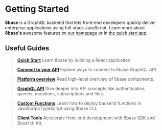 # Getting Started

**8base** is a GraphQL backend that lets front-end developers quickly deliver enterprise applications using full-stack JavaScript. Learn more about **8base's** awesome features on [our homepage](https://8base.com) or in [the quick start app](https://github.com/8base/Documentation/tree/4df3b0cc7b342fe0d3468fbf0a5cafa597c6f037/docs/getting_started/getting_started/quick_start.md).

## Useful Guides

> **[Quick Start](quick-start.md)**
Learn 8base by building a React application.

> **[Connect to your API](connecting-to-api.md)**
Explore ways to connect to 8base GraphQL API.

> **[Platform overview](platform-tools.md)**
Read high-level overview of 8base components.

> **[GraphQL API](../8base-console/graphql-api/READme.md)**
Dive deeper into API concepts like authentication, queries, mutations, subscriptions and files.

> **[Custom Functions](../8base-console/custom-functions/READme.md)**
Learn how to deploy backend functions in JavaScript/TypeScript using 8base CLI.

> **[Client Tools](../client-tools/READme.md)**
Accelerate front-end development with 8base SDK and Boost UI Kit.
